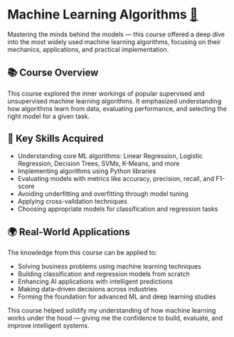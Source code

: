 # Machine Learning Algorithms [🔗](https://coursera.org/share/c4bb71e40dad74419dd4189027de36f0)

Mastering the minds behind the models — this course offered a deep dive into the most widely used machine learning algorithms, focusing on their mechanics, applications, and practical implementation.

## 📚 Course Overview

This course explored the inner workings of popular supervised and unsupervised machine learning algorithms. It emphasized understanding how algorithms learn from data, evaluating performance, and selecting the right model for a given task.

## 🧠 Key Skills Acquired

- Understanding core ML algorithms: Linear Regression, Logistic Regression, Decision Trees, SVMs, K-Means, and more  
- Implementing algorithms using Python libraries  
- Evaluating models with metrics like accuracy, precision, recall, and F1-score  
- Avoiding underfitting and overfitting through model tuning  
- Applying cross-validation techniques  
- Choosing appropriate models for classification and regression tasks

## 🌍 Real-World Applications

The knowledge from this course can be applied to:

- Solving business problems using machine learning techniques  
- Building classification and regression models from scratch  
- Enhancing AI applications with intelligent predictions  
- Making data-driven decisions across industries  
- Forming the foundation for advanced ML and deep learning studies

This course helped solidify my understanding of how machine learning works under the hood — giving me the confidence to build, evaluate, and improve intelligent systems.